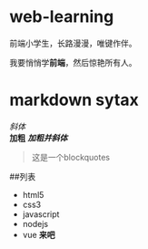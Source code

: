 # web-learning
前端小学生，长路漫漫，唯键作伴。  

我要悄悄学**前端**，然后惊艳所有人。  

# markdown sytax
*斜体*  
**加粗** 
***加粗并斜体***
> 这是一个blockquotes  

##列表
- html5
- css3
- javascript
- nodejs
- vue
<strong>来吧</strong>
